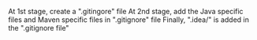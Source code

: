 At 1st stage, create a ".gitingore" file
At 2nd stage, add the Java specific files and Maven specific files in ".gitignore" file
Finally, ".idea/" is added in the ".gitignore file"